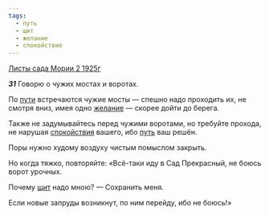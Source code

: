 ```yaml
---
tags:
  - путь
  - щит
  - желание
  - спокойствие
---
```


[Листы сада Мории 2 1925г](/agni/1925)

___31___
Говорю о чужих мостах и воротах.   

По [пути](/tag/#[путь](/tag/#путь)) встречаются чужие мосты — спешно надо проходить их, не смотря вниз, имея одно [желание](/tag/#желание) — скорее дойти до берега.   

Также не задумывайтесь перед чужими воротами, но требуйте прохода, не нарушая [спокойствия](/tag/#спокойствие) вашего, ибо [путь](/tag/#путь) ваш решён.   

Поры нужно худому воздуху чистым помыслом закрыть.   

Но когда тяжко, повторяйте: «Всё-таки иду в Сад Прекрасный, не боюсь ворот урочных.   

Почему [щит](/tag/#щит) надо мною? — Сохранить меня.   

Если новые запруды возникнут, по ним перейду, ибо не боюсь!»   

